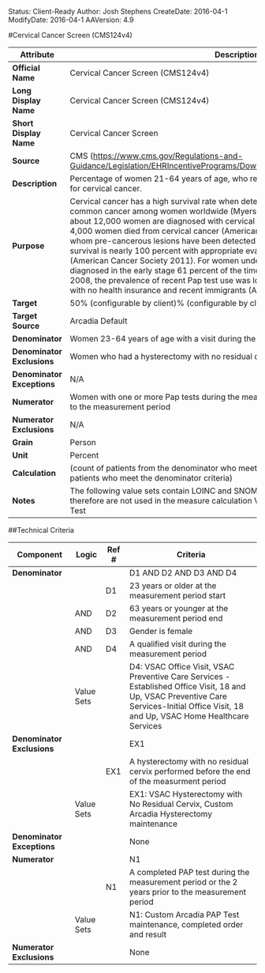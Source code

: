 Status: Client-Ready
Author: Josh Stephens
CreateDate: 2016-04-1
ModifyDate: 2016-04-1
AAVersion: 4.9

#Cervical Cancer Screen (CMS124v4)

| Attribute | Description |
| --------- | ----------- |
| **Official Name** | Cervical Cancer Screen (CMS124v4) |
| **Long Display Name** | Cervical Cancer Screen (CMS124v4) |
| **Short Display Name** | Cervical Cancer Screen |
| **Source** | CMS (https://www.cms.gov/Regulations-and-Guidance/Legislation/EHRIncentivePrograms/Downloads/eCQM_2014_EP_June2015.zip) |
| **Description** | Percentage of women 21-64 years of age, who received one or more Pap tests to screen for cervical cancer. |
| **Purpose** | Cervical cancer has a high survival rate when detected early, yet it is the second most common cancer among women worldwide (Myers et al. 2008). In the United States, about 12,000 women are diagnosed with cervical cancer each year. In 2010, more than 4,000 women died from cervical cancer (American Cancer Society 2010). For women in whom pre-cancerous lesions have been detected through Pap tests, the likelihood of survival is nearly 100 percent with appropriate evaluation, treatment and follow-up (American Cancer Society 2011). For women under 50 years old, cervical cancer is diagnosed in the early stage 61 percent of the time (American Cancer Society 2010). In 2008, the prevalence of recent Pap test use was lowest among older women, women with no health insurance and recent immigrants (American Cancer Society 2011). |
| **Target** | 50% (configurable by client)% (configurable by client) |
| **Target Source** | Arcadia Default |
| **Denominator** | Women 23-64 years of age with a visit during the measurement period |
| **Denominator Exclusions** | Women who had a hysterectomy with no residual cervix |
| **Denominator Exceptions** | N/A |
| **Numerator** | Women with one or more Pap tests during the measurement period or the two years prior to the measurement period |
| **Numerator Exclusions** | N/A |
| **Grain** | Person |
| **Unit** | Percent |
| **Calculation** | (count of patients from the denominator who meet the numerator criteria) / (count of patients who meet the denominator criteria) |
| **Notes** | The following value sets contain LOINC and SNOMED codes that are not supported and therefore are not used in the measure calculation VSAC Face to Face Visits, VSAC PAP Test |


##Technical Criteria

| Component | Logic | Ref # | Criteria |
| --------- | ----- | ----- | -------- |
| **Denominator** | | | D1 AND D2 AND D3 AND D4 |
| |  | D1 | 23 years or older at the measurement period start |
| | AND | D2 | 63 years or younger at the measurement period end |
| | AND | D3 | Gender is female |
| | AND | D4 | A qualified visit during the measurement period |
| | Value Sets | | D4: VSAC Office Visit, VSAC Preventive Care Services - Established Office Visit, 18 and Up, VSAC Preventive Care Services-Initial Office Visit, 18 and Up, VSAC Home Healthcare Services |
| **Denominator Exclusions** | | | EX1 |
| |  | EX1 | A hysterectomy with no residual cervix performed before the end of the measurment period |
| | Value Sets | | EX1: VSAC Hysterectomy with No Residual Cervix, Custom Arcadia Hysterectomy maintenance |
| **Denominator Exceptions** | | | None |
| **Numerator** | | | N1 |
| |  | N1 | A completed PAP test during the measurement period or the 2 years prior to the measurement period |
| | Value Sets | | N1: Custom Arcadia PAP Test maintenance, completed order and result |
| **Numerator Exclusions** | | | None |
